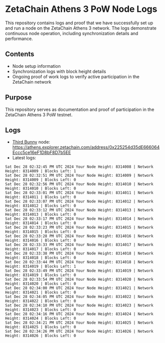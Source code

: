 # ZetaChain Athens 3 PoW Node Logs
This repository contains logs and proof that we have successfully set up and run a node on the ZetaChain Athens 3 network. The logs demonstrate continuous node operation, including synchronization details and performance.

## Contents
- Node setup information
- Synchronization logs with block height details
- Ongoing proof of work logs to verify active participation in the ZetaChain network

## Purpose
This repository serves as documentation and proof of participation in the ZetaChain Athens 3 PoW testnet.

## Logs

- [Third Bunny](https://thirdbunny.xyz/) node: https://athens.explorer.zetachain.com/address/0x225254d35dE666064Eccc5ce16eF1D8bF8D7b5EE
- Latest logs:
```
Sat Dec 28 02:32:45 PM UTC 2024 Your Node Height: 8314008 | Network Height: 8314009 | Blocks Left: 1
Sat Dec 28 02:32:51 PM UTC 2024 Your Node Height: 8314009 | Network Height: 8314009 | Blocks Left: 0
Sat Dec 28 02:32:56 PM UTC 2024 Your Node Height: 8314010 | Network Height: 8314010 | Blocks Left: 0
Sat Dec 28 02:33:01 PM UTC 2024 Your Node Height: 8314011 | Network Height: 8314011 | Blocks Left: 0
Sat Dec 28 02:33:07 PM UTC 2024 Your Node Height: 8314012 | Network Height: 8314012 | Blocks Left: 0
Sat Dec 28 02:33:12 PM UTC 2024 Your Node Height: 8314013 | Network Height: 8314013 | Blocks Left: 0
Sat Dec 28 02:33:17 PM UTC 2024 Your Node Height: 8314014 | Network Height: 8314014 | Blocks Left: 0
Sat Dec 28 02:33:23 PM UTC 2024 Your Node Height: 8314015 | Network Height: 8314015 | Blocks Left: 0
Sat Dec 28 02:33:28 PM UTC 2024 Your Node Height: 8314016 | Network Height: 8314016 | Blocks Left: 0
Sat Dec 28 02:33:33 PM UTC 2024 Your Node Height: 8314017 | Network Height: 8314017 | Blocks Left: 0
Sat Dec 28 02:33:38 PM UTC 2024 Your Node Height: 8314018 | Network Height: 8314018 | Blocks Left: 0
Sat Dec 28 02:33:44 PM UTC 2024 Your Node Height: 8314018 | Network Height: 8314019 | Blocks Left: 1
Sat Dec 28 02:33:49 PM UTC 2024 Your Node Height: 8314019 | Network Height: 8314019 | Blocks Left: 0
Sat Dec 28 02:33:54 PM UTC 2024 Your Node Height: 8314020 | Network Height: 8314020 | Blocks Left: 0
Sat Dec 28 02:34:00 PM UTC 2024 Your Node Height: 8314021 | Network Height: 8314021 | Blocks Left: 0
Sat Dec 28 02:34:05 PM UTC 2024 Your Node Height: 8314022 | Network Height: 8314022 | Blocks Left: 0
Sat Dec 28 02:34:10 PM UTC 2024 Your Node Height: 8314023 | Network Height: 8314023 | Blocks Left: 0
Sat Dec 28 02:34:16 PM UTC 2024 Your Node Height: 8314024 | Network Height: 8314024 | Blocks Left: 0
Sat Dec 28 02:34:21 PM UTC 2024 Your Node Height: 8314025 | Network Height: 8314025 | Blocks Left: 0
Sat Dec 28 02:34:26 PM UTC 2024 Your Node Height: 8314026 | Network Height: 8314026 | Blocks Left: 0
```
